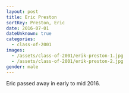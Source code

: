 ```yaml
---
layout: post
title: Eric Preston
sortKey: Preston, Eric
date: 2016-07-01
dateUnknown: true
categories:
  - class-of-2001
images:
  - /assets/class-of-2001/erik-preston-1.jpg
  - /assets/class-of-2001/erik-preston-2.jpg
gender: male
---
```

Eric passed away in early to mid 2016.